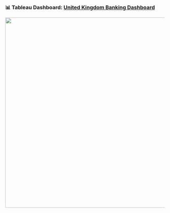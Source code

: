 ### 📊 Tableau Dashboard: [United Kingdom Banking Dashboard](https://public.tableau.com/app/profile/nathan6122/viz/UnitedKingdomBankingAnalysis/Story1)

<img src="https:&#47;&#47;public.tableau.com&#47;static&#47;images&#47;Un&#47;UnitedKingdomBankingAnalysis&#47;Story1&#47;1.png" width="600">
